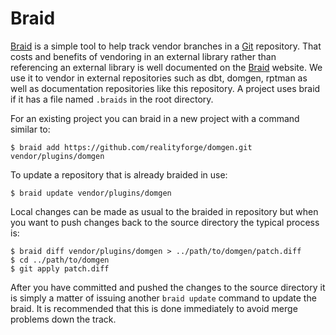 # Braid

[Braid](http://cristibalan.github.io/braid/) is a simple tool to help track vendor branches in a
[Git](http://git-scm.com/) repository. That costs and benefits of vendoring in an external library
rather than referencing an external library is well documented on the [Braid](http://cristibalan.github.io/braid/)
website. We use it to vendor in external repositories such as dbt, domgen, rptman as well as documentation
repositories like this repository. A project uses braid if it has a file named `.braids` in the root directory.

For an existing project you can braid in a new project with a command similar to:

    $ braid add https://github.com/realityforge/domgen.git vendor/plugins/domgen

To update a repository that is already braided in use:

    $ braid update vendor/plugins/domgen

Local changes can be made as usual to the braided in repository but when you want to push changes back to
the source directory the typical process is:

    $ braid diff vendor/plugins/domgen > ../path/to/domgen/patch.diff
    $ cd ../path/to/domgen
    $ git apply patch.diff

After you have committed and pushed the changes to the source directory it is simply a matter of issuing another
`braid update` command to update the braid. It is recommended that this is done immediately to avoid merge problems
down the track.
